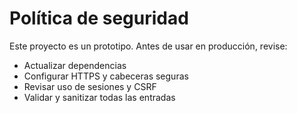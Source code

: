 # Política de seguridad

Este proyecto es un prototipo. Antes de usar en producción, revise:

- Actualizar dependencias
- Configurar HTTPS y cabeceras seguras
- Revisar uso de sesiones y CSRF
- Validar y sanitizar todas las entradas

